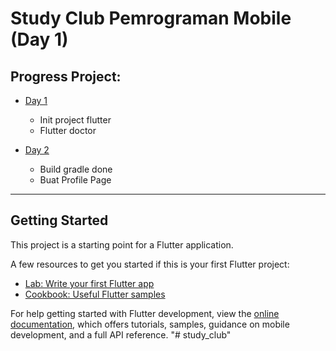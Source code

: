 # Study Club Pemrograman Mobile (Day 1)

## Progress Project:
- [Day 1](https://github.com/Faris0520/study_club/tree/Day-1) 
  - Init project flutter
  - Flutter doctor
    
- [Day 2](https://github.com/Faris0520/study_club/tree/Day-2)
  - Build gradle done
  - Buat Profile Page

___

## Getting Started

This project is a starting point for a Flutter application.

A few resources to get you started if this is your first Flutter project:

- [Lab: Write your first Flutter app](https://docs.flutter.dev/get-started/codelab)
- [Cookbook: Useful Flutter samples](https://docs.flutter.dev/cookbook)

For help getting started with Flutter development, view the
[online documentation](https://docs.flutter.dev/), which offers tutorials,
samples, guidance on mobile development, and a full API reference.
"# study_club" 
